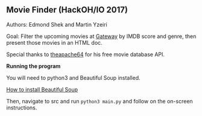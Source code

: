## Movie Finder (HackOH/IO 2017)

Authors: Edmond Shek and Martin Yzeiri

Goal: Filter the upcoming movies at [Gateway](https://gatewayfilmcenter.org) by IMDB score and genre,
then present those movies in an HTML doc.

Special thanks to [theapache64](https://github.com/theapache64/movie_db) for his free movie database API.  

**Running the program**

You will need to python3 and Beautiful Soup installed. 

[How to install Beautiful Soup](https://www.crummy.com/software/BeautifulSoup/bs4/doc/#installing-beautiful-soup)  

Then, navigate to src and run `python3 main.py` and follow on the on-screen instructions.

